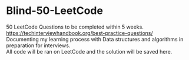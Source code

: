 # Blind-50-LeetCode
50 LeetCode Questions to be completed within 5 weeks.  
https://techinterviewhandbook.org/best-practice-questions/  
Documenting my learning process with Data structures and algorithms in preparation for interviews.  
All code will be ran on LeetCode and the solution will be saved here.
